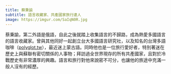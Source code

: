 ```yaml
---
title: 蔡秉諭
subtitle: 語言收藏家、共產國家旅行達人
image: https://imgur.com/SaIqN0R.jpg
---
```


蔡秉諭，第二外語是俄語，自此之後就踏上收集語言的不歸路，成為熱愛多國語言的語言收藏家。曾與其他同好一起創立台大多國語言研究社，以及知名的台灣多語咖啡（[polyglot.tw](http://polyglot.tw/)），最近迷上蒙古語。同時他也是一位旅行愛好者，特別著迷在歷史上與蘇聯有密切關係的人事物；拜訪過全世界現存的所有共產國家，且對於冷戰歷史有非常濃厚的興趣。語言和旅行對他來說密不可分，也讓他的旅途中充滿一般人沒有的經歷。